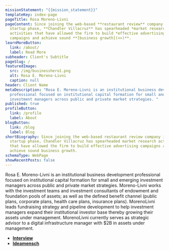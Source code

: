 ```yaml
---
missionStatement: "{{mission_statement}}"
templateKey: index-page
pageTitle: Rosa Moreno-Livni
pageContent: Since joining the web-based **restaurant review** company in its
  startup phase, **Chandler Villacruz** has spearheaded *market research*
  activities that have allowed the firm to build *effective advertising*
  campaigns and achieve sound **[business growth](<>)**.
learnMoreButton:
  link: /about/
  label: Read More
subheader: Client's Subtitle
pageSlug: /
featuredImage:
  src: /img/businesshero1.png
  alt: Rosa E. Moreno-Livni
  caption: null
header: Client Name
metaDescription: "Rosa E. Moreno-Livni is an institutional business development
  professional focused on institutional capital formation for small and emerging
  investment managers across public and private market strategies. "
published: true
profileButton:
  link: /profile
  label: About
blogButton:
  link: /blog
  label: Blog
shortBiography: Since joining the web-based restaurant review company in its
  startup phase, Chandler Villacruz has spearheaded market research activities
  that have allowed the firm to build effective advertising campaigns and
  achieve sound business growth.
schemaType: WebPage
showRecentPosts: false
---
```

Rosa E. Moreno-Livni is an institutional business development professional focused on institutional capital formation for small and emerging investment managers across public and private market strategies. Moreno-Livni works with the investment teams and investment consultants of endowment and foundation pools of assets; as well as the defined benefit channel (public plans, corporate plans, health care plans, insurance plans). MorenoLivni leads fundraising strategy and pipeline development to help investment managers expand their institutional investor base thereby growing their assets under management. MorenoLivni currently serves as strategic advisor to a digital infrastructure manager with $2B in assets under management.

* **[I﻿nterview](https://www.principalpost.com/in-brief/rosa-moreno-livni)**
* **[I﻿deamensch](https://ideamensch.com/rosa-moreno/)**